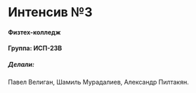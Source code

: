 # Интенсив №3
#### Физтех-колледж 
#### Группа: ИСП-23В
##### Делали:
Павел Велиган,
Шамиль Мурадалиев,
Александр Пилтакян.
